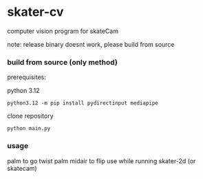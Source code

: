 # skater-cv
computer vision program for skateCam

note: release binary doesnt work, please build from source

### build from source (only method)
prerequisites:

python 3.12

`python3.12 -m pip install pydirectinput mediapipe`

clone repository

`python main.py`


### usage
palm to go
twist palm midair to flip
use while running skater-2d (or skatecam)
